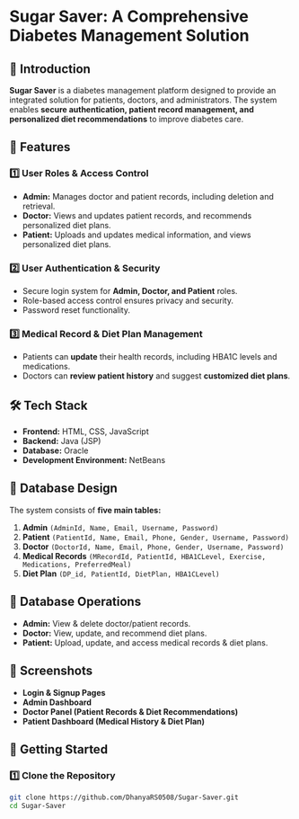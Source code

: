 # Sugar Saver: A Comprehensive Diabetes Management Solution  

## 📌 Introduction  
**Sugar Saver** is a diabetes management platform designed to provide an integrated solution for patients, doctors, and administrators. The system enables **secure authentication, patient record management, and personalized diet recommendations** to improve diabetes care.  

## 🎯 Features  
### **1️⃣ User Roles & Access Control**  
- **Admin:** Manages doctor and patient records, including deletion and retrieval.  
- **Doctor:** Views and updates patient records, and recommends personalized diet plans.  
- **Patient:** Uploads and updates medical information, and views personalized diet plans.  

### **2️⃣ User Authentication & Security**  
- Secure login system for **Admin, Doctor, and Patient** roles.  
- Role-based access control ensures privacy and security.  
- Password reset functionality.  

### **3️⃣ Medical Record & Diet Plan Management**  
- Patients can **update** their health records, including HBA1C levels and medications.  
- Doctors can **review patient history** and suggest **customized diet plans**.  

## 🛠️ Tech Stack  
- **Frontend:** HTML, CSS, JavaScript  
- **Backend:** Java (JSP)  
- **Database:** Oracle  
- **Development Environment:** NetBeans  

## 📂 Database Design  
The system consists of **five main tables:**  
1. **Admin** `(AdminId, Name, Email, Username, Password)`  
2. **Patient** `(PatientId, Name, Email, Phone, Gender, Username, Password)`  
3. **Doctor** `(DoctorId, Name, Email, Phone, Gender, Username, Password)`  
4. **Medical Records** `(MRecordId, PatientId, HBA1CLevel, Exercise, Medications, PreferredMeal)`  
5. **Diet Plan** `(DP_id, PatientId, DietPlan, HBA1CLevel)`  

## 🔄 Database Operations  
- **Admin:** View & delete doctor/patient records.  
- **Doctor:** View, update, and recommend diet plans.  
- **Patient:** Upload, update, and access medical records & diet plans.  

## 📸 Screenshots  
- **Login & Signup Pages**  
- **Admin Dashboard**  
- **Doctor Panel (Patient Records & Diet Recommendations)**  
- **Patient Dashboard (Medical History & Diet Plan)**  

## 🚀 Getting Started  
### **1️⃣ Clone the Repository**  
```sh
git clone https://github.com/DhanyaRS0508/Sugar-Saver.git
cd Sugar-Saver
